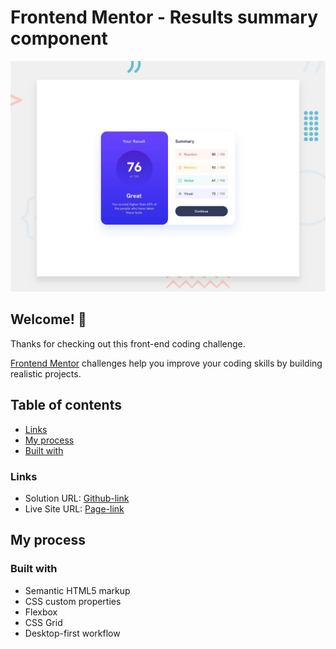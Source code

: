 # Frontend Mentor - Results summary component

![Design preview for the Results summary component coding challenge](./design/desktop-preview.jpg)

## Welcome! 👋

Thanks for checking out this front-end coding challenge.

[Frontend Mentor](https://www.frontendmentor.io) challenges help you improve your coding skills by building realistic projects.

## Table of contents

- [Links](#links)
- [My process](#my-process)
- [Built with](#built-with)

### Links

- Solution URL: [Github-link](https://github.com/Mikiyas6/results-summary-component-main)
- Live Site URL: [Page-link](https://mikiyas6.github.io/results-summary-component-main/)

## My process

### Built with

- Semantic HTML5 markup
- CSS custom properties
- Flexbox
- CSS Grid
- Desktop-first workflow
